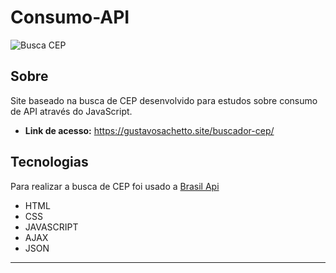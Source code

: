 # Consumo-API
![Busca CEP](https://github.com/user-attachments/assets/045c3030-3c81-42a7-bfff-6683045cd1f9)

## Sobre
Site baseado na busca de CEP desenvolvido para estudos sobre consumo de API através do JavaScript. 
 
* __Link de acesso:__ https://gustavosachetto.site/buscador-cep/
  
## Tecnologias 
Para realizar a busca de CEP foi usado a [Brasil Api](https://brasilapi.com.br/)

* HTML
* CSS
* JAVASCRIPT
* AJAX
* JSON

**************
